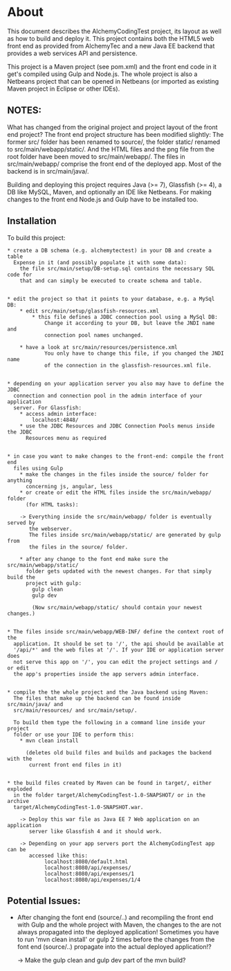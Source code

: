 About
=====

This document describes the AlchemyCodingTest project, its layout as well as how to build and deploy it.
This project contains both the HTML5 web front end as provided from AlchemyTec and a new Java EE backend
that provides a web services API and persistence. 

This project is a Maven project (see pom.xml) and the front end code in it get's compiled using Gulp and Node.js.
The whole project is also a Netbeans project that can be opened in Netbeans (or imported as existing Maven
project in Eclipse or other IDEs).



NOTES:
------

What has changed from the original project and project layout of the front end project?
The front end project structure has been modified slightly: The former src/ folder has been renamed to source/,
the folder static/ renamed to src/main/webapp/static/. And the HTML files and the png file from the root folder 
have been moved to src/main/webapp/. The files in src/main/webapp/ comprise the front end of the deployed app.
Most of the backend is in src/main/java/.



Building and deploying this project requires Java (>= 7), Glassfish (>= 4), a DB like MySQL, Maven, and optionally
an IDE like Netbeans. For making changes to the front end Node.js and Gulp have to be installed too.



Installation
------------

To build this project:

    * create a DB schema (e.g. alchemytectest) in your DB and create a table
      Expense in it (and possibly populate it with some data):
        the file src/main/setup/DB-setup.sql contains the necessary SQL code for
        that and can simply be executed to create schema and table.


    * edit the project so that it points to your database, e.g. a MySql DB:            
        * edit src/main/setup/glassfish-resources.xml
            * this file defines a JDBC connection pool using a MySql DB:
                Change it according to your DB, but leave the JNDI name and
                connection pool names unchanged.

        * have a look at src/main/resources/persistence.xml
                You only have to change this file, if you changed the JNDI name
                of the connection in the glassfish-resources.xml file.

    
    * depending on your application server you also may have to define the JDBC
      connection and connection pool in the admin interface of your application
      server. For Glassfish:
        * access admin interface:
            localhost:4848/
        * use the JDBC Resources and JDBC Connection Pools menus inside the JDBC
          Resources menu as required


    * in case you want to make changes to the front-end: compile the front end
      files using Gulp
        * make the changes in the files inside the source/ folder for anything
          concerning js, angular, less
        * or create or edit the HTML files inside the src/main/webapp/ folder
          (for HTML tasks):

        -> Everything inside the src/main/webapp/ folder is eventually served by
           the webserver.
           The files inside src/main/webapp/static/ are generated by gulp from
           the files in the source/ folder.
           
        * after any change to the font end make sure the src/main/webapp/static/
          folder gets updated with the newest changes. For that simply build the
          project with gulp:
            gulp clean
            gulp dev

            (Now src/main/webapp/static/ should contain your newest changes.)


    * The files inside src/main/webapp/WEB-INF/ define the context root of the
      application. It should be set to '/', the api should be available at
      '/api/*' and the web files at '/'. If your IDE or application server does
      not serve this app on '/', you can edit the project settings and / or edit
      the app's properties inside the app servers admin interface.


    * compile the the whole project and the Java backend using Maven:
      The files that make up the backend can be found inside src/main/java/ and
      src/main/resources/ and src/main/setup/. 

      To build them type the following in a command line inside your project
      folder or use your IDE to perform this:
        * mvn clean install
       
          (deletes old build files and builds and packages the backend with the
           current front end files in it)
      

    * the build files created by Maven can be found in target/, either exploded
      in the folder target/AlchemyCodingTest-1.0-SNAPSHOT/ or in the archive
      target/AlchemyCodingTest-1.0-SNAPSHOT.war.

        -> Deploy this war file as Java EE 7 Web application on an application
           server like Glassfish 4 and it should work.

        -> Depending on your app servers port the AlchemyCodingTest app can be
           accessed like this:
                localhost:8080/default.html
                localhost:8080/api/expenses/
                localhost:8080/api/expenses/1
                localhost:8080/api/expenses/1/4






Potential Issues:
----------------
* After changing the font end (source/..) and recompiling the front end with Gulp
  and the whole project with Maven, the changes to the are not always propagated
  into the deployed application! Sometimes you have to run 'mvn clean install'
  or gulp 2 times before the changes from the font end (source/..) propagate into
  the actual deployed application!?

    -> Make the gulp clean and gulp dev part of the mvn build?
  
